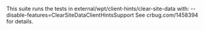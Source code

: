 This suite runs the tests in external/wpt/client-hints/clear-site-data with:
--disable-features=ClearSiteDataClientHintsSupport
See crbug.com/1458394 for details.
